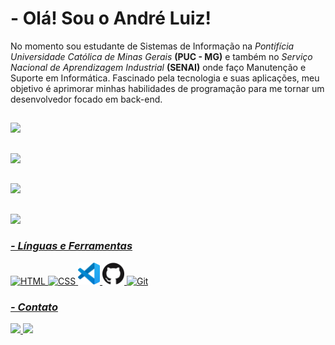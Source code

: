 
# - Olá! Sou o André Luiz! 

 No momento sou estudante de Sistemas de Informação na *Pontifícia Universidade Católica de Minas Gerais* **(PUC - MG)** e também no *Serviço Nacional de Aprendizagem Industrial* **(SENAI)** onde faço Manutenção e Suporte em Informática.
Fascinado pela tecnologia e suas aplicações, meu objetivo é aprimorar minhas habilidades de programação para me tornar um desenvolvedor focado em back-end.

##

 <a href="https://github.com/AndreLViana">
   
 <img height= "151em" src="https://github-readme-stats.vercel.app/api?username=AndreLViana&theme=vision-friendly-dark&show_icons=true&include_all_commits=true&hide_border=true" />

##
  
 <img height= '151em' src="http://github-readme-streak-stats.herokuapp.com?user=AndreLViana&theme=vision-friendly-dark&hide_border=true&date_format=j%20M%5B%20Y%5D" />

##
   
 <img height= "126em" src="https://github-readme-stats.vercel.app/api/top-langs/?username=AndreLViana&theme=vision-friendly-dark&langs_count=8&layout=compact&hide_border=true" />

##

<img height = "190em" src="https://github-readme-stats.vercel.app/api/wakatime?username=AndreLViana&theme=vision-friendly-dark&hide_border=true)](https://github.com/AndreLViana/github-readme-stats" />



### *- Línguas e Ferramentas*


<img alt="HTML" src="https://cdn.jsdelivr.net/gh/devicons/devicon/icons/html5/html5-original.svg" width="35" height="35"/> 
<img alt="CSS" src="https://cdn.jsdelivr.net/gh/devicons/devicon/icons/css3/css3-original.svg" width="35" height="35"/>
<img alt="Visual Studio Code" src="https://raw.githubusercontent.com/github/explore/80688e429a7d4ef2fca1e82350fe8e3517d3494d/topics/visual-studio-code/visual-studio-code.png" width="35" height="35"/> 
<img alt="GitHub" src="https://raw.githubusercontent.com/github/explore/78df643247d429f6cc873026c0622819ad797942/topics/github/github.png" width="35" height="35" />
<img alt="Git" src="https://user-images.githubusercontent.com/110347145/186905409-8519d0ed-fbfe-4aeb-8d75-fe3cab660a3b.png" width="35" height="35" />



### *- Contato*

 <div align="left">
   <a href = "mailto: vianaribeiroandreluiz@gmail.com"> <img src= https://img.shields.io/badge/Gmail-D14836?style=for-the-badge&logo=gmail&logoColor=white target="_blank"> </a>
   <a href = "https://www.linkedin.com/in/andrelvr/"> <img src= https://img.shields.io/badge/LinkedIn-0077B5?style=for-the-badge&logo=linkedin&logoColor=white target="_blank"> </a>
 </div>
  















<!---
AndreLViana/AndreLViana is a ✨ special ✨ repository because its `README.md` (this file) appears on your GitHub profile.
You can click the Preview link to take a look at your changes.
--->

